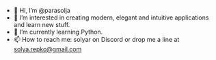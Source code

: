 - 👋 Hi, I’m @parasolja
- 👀 I’m interested in creating modern, elegant and intuitive applications and learn new stuff.
- 🌱 I’m currently learning Python.
- 📫 How to reach me: solyar on Discord or drop me a line at solya.repko@gmail.com

<!---
parasolja/parasolja is a ✨ special ✨ repository because its `README.md` (this file) appears on your GitHub profile.
You can click the Preview link to take a look at your changes.
--->
